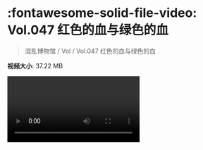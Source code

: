 # :fontawesome-solid-file-video: Vol.047 红色的血与绿色的血

> 混乱博物馆 / Vol / Vol.047 红色的血与绿色的血

**视频大小**: 37.22 MB

<div class="video"><video src="https://file.hsyhx.top/archive/混乱博物馆/Vol/Vol.047 红色的血与绿色的血.mp4" controls preload>🤔 您的浏览器不支持 video 标签</video></div>
